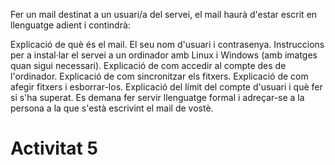 Fer un mail destinat a un usuari/a del servei, el mail haurà d'estar escrit en llenguatge adient i contindrà:

Explicació de què és el mail.
El seu nom d'usuari i contrasenya.
Instruccions per a instal·lar el servei a un ordinador amb Linux i Windows (amb imatges quan sigui necessari).
Explicació de com accedir al compte des de l'ordinador.
Explicació de com sincronitzar els fitxers.
Explicació de com afegir fitxers i esborrar-los.
Explicació del límit del compte d'usuari i què fer si s'ha superat.
Es demana fer servir llenguatge formal i adreçar-se a la persona a la que s'està escrivint el mail de vostè.


# Activitat 5
